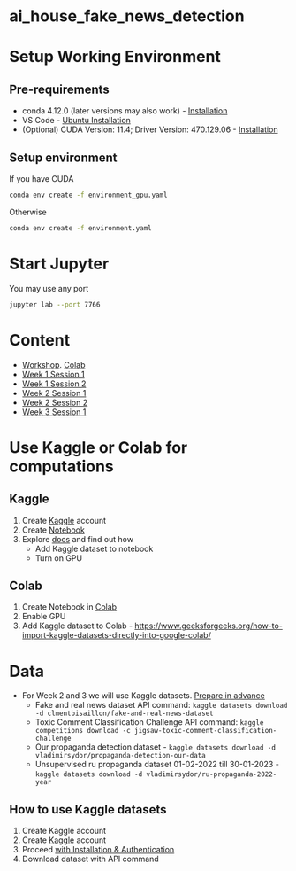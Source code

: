# ai_house_fake_news_detection

# Setup Working Environment  

## Pre-requirements 

- conda 4.12.0 (later versions may also work) - [Installation](https://docs.anaconda.com/anaconda/install/index.html)
- VS Code - [Ubuntu Installation](https://code.visualstudio.com/docs/setup/linux)
- (Optional) CUDA Version: 11.4; Driver Version: 470.129.06 - [Installation](https://docs.nvidia.com/cuda/cuda-installation-guide-linux/index.html)

## Setup environment 

If you have CUDA
```bash
conda env create -f environment_gpu.yaml
```
Otherwise
```bash
conda env create -f environment.yaml
```

# Start Jupyter

You may use any port 
```bash
jupyter lab --port 7766
```

# Content 

- [Workshop](workshop/AI_House_workshop.ipynb). [Colab](https://colab.research.google.com/drive/16eFSJMhVYYBo1WhbhhkLBN6kWuXzTstf?usp=sharing)
- [Week 1 Session 1](Week_1_Intro_and_data_scrapping/Session_1_Intro.ipynb)
- [Week 1 Session 2](Week_1_Intro_and_data_scrapping/Session_2_data_gathering.ipynb)
- [Week 2 Session 1](Week_2_Linear_and_Recurrent_models/Session_1_Text_Data_Representations.ipynb)
- [Week 2 Session 2](Week_2_Linear_and_Recurrent_models/Session_2_Regressions_and_Recurrent_models.ipynb)
- [Week 3 Session 1](Week_3_Text_Clustering_with_Transformers/Session_1_Transformers.ipynb)

# Use Kaggle or Colab for computations

## Kaggle 

1. Create [Kaggle](https://www.kaggle.com/) account 
2. Create [Notebook](https://www.kaggle.com/code)
3. Explore [docs](https://www.kaggle.com/docs/notebooks) and find out how 
    - Add Kaggle dataset to notebook 
    - Turn on GPU 

## Colab 

1. Create Notebook in [Colab](https://colab.research.google.com/)
2. Enable GPU 
3. Add Kaggle dataset to Colab - https://www.geeksforgeeks.org/how-to-import-kaggle-datasets-directly-into-google-colab/

# Data

- For Week 2 and 3 we will use Kaggle datasets. [Prepare in advance](#how-to-use-kaggle-datasets)
    - Fake and real news dataset API command: `kaggle datasets download -d clmentbisaillon/fake-and-real-news-dataset`
    - Toxic Comment Classification Challenge API command: `kaggle competitions download -c jigsaw-toxic-comment-classification-challenge`
    - Our propaganda detection dataset - `kaggle datasets download -d vladimirsydor/propaganda-detection-our-data`
    - Unsupervised ru propaganda dataset 01-02-2022 till 30-01-2023 - `kaggle datasets download -d vladimirsydor/ru-propaganda-2022-year`

## How to use Kaggle datasets

1. Create Kaggle account 
1. Create [Kaggle](https://www.kaggle.com/) account
2. Proceed [with Installation & Authentication](https://www.kaggle.com/docs/api#getting-started-installation-&-authentication)
3. Download dataset with API command 
